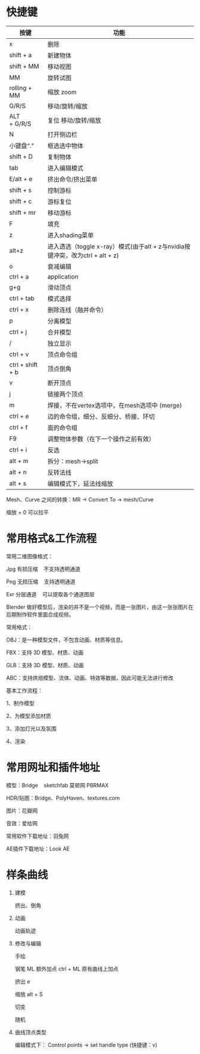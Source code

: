 # 快捷键

| 按键               | 功能                                                          |
| ---------------- | ----------------------------------------------------------- |
| x                | 删除                                                          |
| shift + a        | 新建物体                                                        |
| shift + MM       | 移动视图                                                        |
| MM               | 旋转试图                                                        |
| rolling + MM     | 缩放 zoom                                                     |
| G/R/S            | 移动/旋转/缩放                                                    |
| ALT + G/R/S      | 复位 移动/旋转/缩放                                                 |
| N                | 打开侧边栏                                                       |
| 小键盘“.”           | 框选选中物体                                                      |
| shift + D        | 复制物体                                                        |
| tab              | 进入编辑模式                                                      |
| E/alt + e        | 挤出命令/挤出菜单                                                   |
| shift + s        | 控制游标                                                        |
| shift + c        | 游标复位                                                        |
| shift + mr       | 移动游标                                                        |
| F                | 填充                                                          |
| z                | 进入shading菜单                                                 |
| alt+z            | 进入透选（toggle x-ray）模式(由于alt + z与nvidia按键冲突，改为ctrl + alt + z) |
| o                | 衰减编辑                                                        |
| ctrl + a         | application                                                 |
| g+g              | 滑动顶点                                                        |
| ctrl + tab       | 模式选择                                                        |
| ctrl + x         | 删除连线（融并命令）                                                  |
| p                | 分离模型                                                        |
| ctrl + j         | 合并模型                                                        |
| /                | 独立显示                                                        |
| ctrl + v         | 顶点命令组                                                       |
| ctrl + shift + b | 顶点倒角                                                        |
| v                | 断开顶点                                                        |
| j                | 链接两个顶点                                                      |
| m                | 焊接，不在vertex选项中，在mesh选项中 (merge)                             |
| ctrl + e         | 边的命令组，细分、反细分、桥接、环切                                          |
| ctrl + f         | 面的命令组                                                       |
| F9               | 调整物体参数（在下一个操作之前有效）                                          |
| ctrl + i         | 反选                                                          |
| alt + m          | 拆分：mesh->split                                              |
| alt + n          | 反转法线                                                        |
| alt + s          | 编辑模式下，延法线缩放                                                       |

Mesh、Curve 之间的转换：MR -> Convert To -> mesh/Curve

缩放 + 0 可以拉平

# 常用格式&工作流程

常用二维图像格式：

Jpg 有损压缩    不支持透明通道

Png 无损压缩    支持透明通道

Exr 分层通道    可以提取各个通道图层

Blender 做好模型后，渲染的并不是一个视频，而是一张图片，由这一张张图片在后期制作软件里面合成视频。

常用格式：

OBJ：是一种模型文件，不包含动画、材质等信息。

FBX：支持 3D 模型、材质、动画

GLB：支持 3D 模型、材质、动画

ABC：支持烘焙模型、流体、动画、特效等数据，因此可能无法进行修改

基本工作流程：

1、制作模型

2、为模型添加材质

3、添加灯光以及氛围

4、渲染

# 常用网址和插件地址

模型：Bridge    sketchfab 莫顿网 PBRMAX

HDR/贴图：Bridge、PolyHaven、textures.com

图片：花瓣网

音效：爱给网

常用软件下载地址：羽兔网

AE插件下载地址：Look AE

# 样条曲线
 1. 建模
    
    挤出、倒角

 2. 动画
    
    动画轨迹

 3. 修改与编辑

    手绘

    钢笔 ML 额外加点    ctrl + ML 原有曲线上加点

    挤出 e

    缩放 alt + S

    切变

    随机

 4. 曲线顶点类型

    编辑模式下：
    Control points -> set handle type (快捷键：v)


